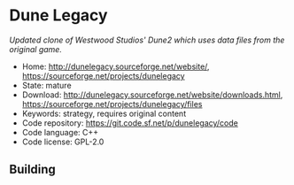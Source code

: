 # Dune Legacy

_Updated clone of Westwood Studios' Dune2 which uses data files from the original game._

- Home: http://dunelegacy.sourceforge.net/website/, https://sourceforge.net/projects/dunelegacy
- State: mature
- Download: http://dunelegacy.sourceforge.net/website/downloads.html, https://sourceforge.net/projects/dunelegacy/files
- Keywords: strategy, requires original content
- Code repository: https://git.code.sf.net/p/dunelegacy/code
- Code language: C++
- Code license: GPL-2.0

## Building


